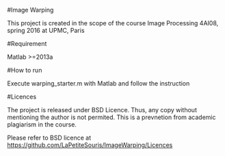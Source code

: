 #Image Warping

This project is created in the scope of the course Image Processing 4AI08, spring 2016 at UPMC, Paris <br/>



#Requirement <br/>

Matlab >=2013a <br/>

#How to run <br/>

Execute warping_starter.m with Matlab and follow the instruction <br/>

#Licences   <br/>

The project is released under BSD Licence. Thus, any copy without mentioning the author is not permited. This is a prevnetion from academic plagiarism in the course.

Please refer to BSD licence at https://github.com/LaPetiteSouris/ImageWarping/Licences

